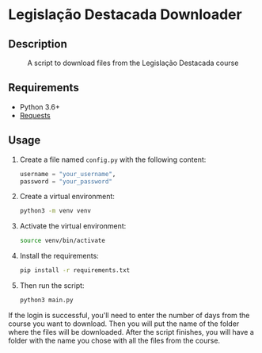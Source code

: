 # Legislação Destacada Downloader

## Description

<p align="center">A script to download files from the Legislação Destacada course </p>

## Requirements

- Python 3.6+
- [Requests](https://pypi.org/project/requests/)

## Usage

1. Create a file named `config.py` with the following content:

    ```python
    username = "your_username",
    password = "your_password"
    ```

2. Create a virtual environment:

    ```bash
    python3 -m venv venv
    ```

3. Activate the virtual environment:

    ```bash
    source venv/bin/activate
    ```

4. Install the requirements:

    ```bash
    pip install -r requirements.txt
    ```

5. Then run the script:

    ```bash
    python3 main.py
    ```

If the login is successful, you'll need to enter the number of days from the course you want to download.
Then you will put the name of the folder where the files will be downloaded.
After the script finishes, you will have a folder with the name you chose with all the files from the course.

